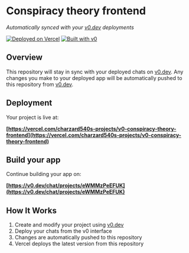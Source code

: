 # Conspiracy theory frontend

*Automatically synced with your [v0.dev](https://v0.dev) deployments*

[![Deployed on Vercel](https://img.shields.io/badge/Deployed%20on-Vercel-black?style=for-the-badge&logo=vercel)](https://vercel.com/charzard540s-projects/v0-conspiracy-theory-frontend)
[![Built with v0](https://img.shields.io/badge/Built%20with-v0.dev-black?style=for-the-badge)](https://v0.dev/chat/projects/eWMMzPeEFUK)

## Overview

This repository will stay in sync with your deployed chats on [v0.dev](https://v0.dev).
Any changes you make to your deployed app will be automatically pushed to this repository from [v0.dev](https://v0.dev).

## Deployment

Your project is live at:

**[https://vercel.com/charzard540s-projects/v0-conspiracy-theory-frontend](https://vercel.com/charzard540s-projects/v0-conspiracy-theory-frontend)**

## Build your app

Continue building your app on:

**[https://v0.dev/chat/projects/eWMMzPeEFUK](https://v0.dev/chat/projects/eWMMzPeEFUK)**

## How It Works

1. Create and modify your project using [v0.dev](https://v0.dev)
2. Deploy your chats from the v0 interface
3. Changes are automatically pushed to this repository
4. Vercel deploys the latest version from this repository
